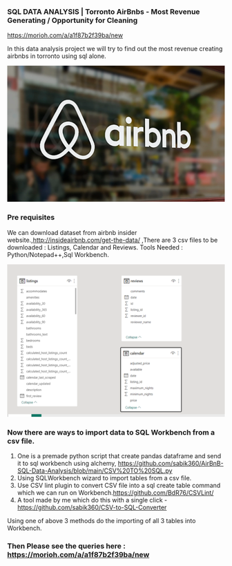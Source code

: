 ### SQL DATA ANALYSIS | Torronto AirBnbs - Most Revenue Generating / Opportunity for Cleaning

https://morioh.com/a/a1f87b2f39ba/new

In this data analysis project we will try to find out the most revenue creating airbnbs in torronto using sql alone.

![grab-landing-page](https://raw.githubusercontent.com/sabik360/AirBnB-SQL-Data-Analysis/main/wp10784400.png)




 
### Pre requisites

We can download dataset from airbnb insider website.,http://insideairbnb.com/get-the-data/ ,There are 3 csv files to be downloaded : Listings, Calendar and Reviews.
Tools Needed : Python/Notepad++,Sql Workbench.

![grab-landing-page](https://raw.githubusercontent.com/sabik360/AirBnB-SQL-Data-Analysis/main/Tables.PNG)

### Now there are ways to import data to SQL Workbench from a csv file. 

1) One is a premade python script that create pandas dataframe and send it to sql workbench using alchemy, https://github.com/sabik360/AirBnB-SQL-Data-Analysis/blob/main/CSV%20TO%20SQL.py
2) Using SQLWorkbench wizard to import tables from a  csv file.
3) Use CSV lint plugin to convert CSV file into a sql create table command which we can run on Workbench.https://github.com/BdR76/CSVLint/
4) A tool made by me which do this with a single click - https://github.com/sabik360/CSV-to-SQL-Converter

Using one of above 3 methods do the importing of all 3 tables into Workbench.

### Then Please see the queries here : https://morioh.com/a/a1f87b2f39ba/new


